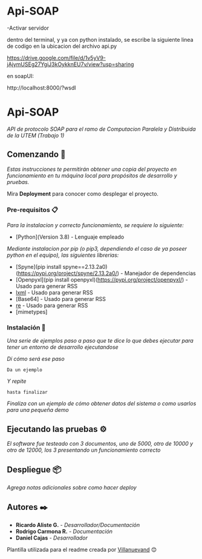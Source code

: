 # Api-SOAP

-Activar servidor

dentro del terminal, y ya con python instalado, se escribe la siguiente linea de codigo en la ubicacion del archivo api.py


https://drive.google.com/file/d/1v5yV9-jAjymUSEg27YgiJ3kOykknEU7v/view?usp=sharing


en soapUI:

http://localhost:8000/?wsdl

# Api-SOAP

_API de protocolo SOAP para el ramo de Computacion Paralela y Distribuida de la UTEM (Trabajo 1)_

## Comenzando 🚀

_Estas instrucciones te permitirán obtener una copia del proyecto en funcionamiento en tu máquina local para propósitos de desarrollo y pruebas._

Mira **Deployment** para conocer como desplegar el proyecto.


### Pre-requisitos 📋

_Para la instalacion y correcto funcionamiento, se requiere lo siguiente:_

* [Python](Version 3.8) - Lenguaje empleado

_Mediante instalacion por pip (o pip3, dependiendo el caso de ya poseer python en el equipo), las siguientes librerias:_
* [Spyne](pip install spyne==2.13.2a0)(https://pypi.org/project/spyne/2.13.2a0/) - Manejador de dependencias
* [Openpyxl](pip install openpyxl)(https://pypi.org/project/openpyxl/) - Usado para generar RSS
* [lxml](https://pypi.org/project/lxml/) - Usado para generar RSS
* [Base64] - Usado para generar RSS
* [re](https://rometools.github.io/rome/) - Usado para generar RSS 
* [mimetypes]


### Instalación 🔧

_Una serie de ejemplos paso a paso que te dice lo que debes ejecutar para tener un entorno de desarrollo ejecutandose_

_Dí cómo será ese paso_

```
Da un ejemplo
```

_Y repite_

```
hasta finalizar
```

_Finaliza con un ejemplo de cómo obtener datos del sistema o como usarlos para una pequeña demo_

## Ejecutando las pruebas ⚙️

_El software fue testeado con 3 documentos, uno de 5000, otro de 10000 y otro de 12000, los 3 presentando un funcionamiento correcto_

## Despliegue 📦

_Agrega notas adicionales sobre como hacer deploy_

## Autores ✒️

* **Ricardo Aliste G.** - *Desarrollador/Documentación*
* **Rodrigo Carmona R.** - *Documentación*
* **Daniel Cajas** - *Desarrollador*



Plantilla utilizada para el readme creada por [Villanuevand](https://github.com/Villanuevand) 😊
